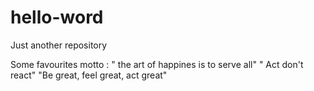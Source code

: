 # hello-word
Just another repository

Some favourites motto :
" the art of happines is to serve all"
" Act don't react" 
"Be great, feel great, act great" 
